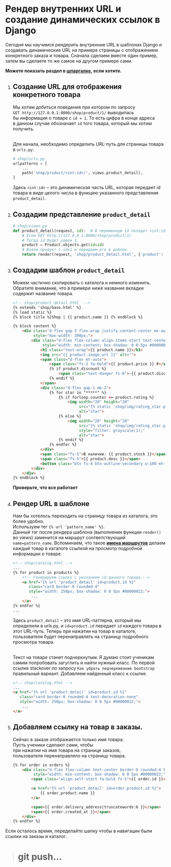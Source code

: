# Рендер внутренних URL и создание динамических ссылок в Django

Сегодня мы научимся рендерить внутренние URL в шаблонах Django и создавать 
динамические URL на примере страницы с отображением конкретного заказа и товара. 
Сначала сделаем вместе один пример, затем вы сделаете то же самое на другом примере сами.

**Можете показать раздел в 
[шпаргалке](https://github.com/xlartas/it-compot-backend-methods/blob/main/django-base.md#%D0%B4%D0%B8%D0%BD%D0%B0%D0%BC%D0%B8%D1%87%D0%B5%D1%81%D0%BA%D0%B8%D0%B5-%D0%BC%D0%B0%D1%80%D1%88%D1%80%D1%83%D1%82%D1%8B),
если хотите.**

1.  ## Создание URL для отображения конкретного товара
    Мы хотим добиться поведения при котором по запросу<br>
    `GET http://127.0.0.1:8000/shop/product/1/` выводилась<br> 
    бы информация о товаре с `id = 1`. То есть цифра в конце адреса<br>
    в данном случае обозначает `id` того товара, который мы хотим получить.<br><br>

    Для начала, необходимо определить URL-путь для страницы товара в `urls.py`:
    
    ```python
    # shop/urls.py
    urlpatterns = [
        ...
        path('shop/product/<int:id>/', views.product_detail),
    ]
    ```
    Здесь `<int:id>` – это динамическая часть URL, 
    которая передает id товара в виде целого числа в 
    функцию указанного представления `product_detail`.

2.  ## Создадим представление `product_detail`
    ```python
    # shop/views.py
    def product_detail(request, id):  # В переменную id попадет <int:id>.
        # Если GET http://127.0.0.1:8000/shop/product/1/
        # Тогда id будет равен 1.
        product = Product.objects.get(id=id)
        # Взяли продукт с id=1 и передаем его в шаблон
        return render(request, 'shop/product_detail.html', {'product': product})
    ```

3.  ## Создадим шаблон `product_detail`
    Можем частично скопировать с каталога и немного изменить.
    Обратите внимание, что в примере ниже название 
    вкладки содержит название товара.
    ```html
    <!-- shop/product_detail.html  -->
    {% extends 'shop/base.html' %}
    {% load static %}
    {% block title %}Shop | {{ product.name }} {% endblock %}
    
    {% block content %}
        <div class="d-flex gap-3 flex-wrap justify-content-center mx-auto"
             style="max-width: 300px;">
            <div class="d-flex flex-column align-items-start text-center border-0 rounded-4 text-nowrap px-4 py-4"
                 style="width: min-content; box-shadow: 0 0 5px #00000022;">
                <h1 class="text-wrap">{{ product.name }}</h1>
                <img src="{{ product.image.url }}" alt="">
                <span class="d-flex mt-auto">
                    <span class="fs-2 fw-bold">{{ product.price }} ₽</span>
                    {% if product.discount %}
                        <span class="text-danger fs-6">-{{ product.discount }}%</span>
                    {% endif %}
                </span>
                <div class="d-flex gap-1 mb-2">
                    {% for star in "*****" %}
                        {% if forloop.counter <= product.rating %}
                            <img width="20" height="20"
                                 src="{% static 'shop/img/rating_star.png' %}"
                                 alt="star">
                        {% else %}
                            <img width="20" height="20"
                                 src="{% static 'shop/img/rating_star.png' %}"
                                 style="filter: grayscale(1);"
                                 alt="star">
                        {% endif %}
                    {% endfor %}
                </div>
                <span class="fs-5">В наличии: {{ product.stock }}</span>
                <span class="fs-5">{{ product.desc }}</span>
                <button class="btn fs-4 btn-outline-secondary w-100 mt-3">Оформить заказ</button>
            </div>
        </div>
    {% endblock %}
    ```
    **Проверьте, что все работает**


4.  ## Рендер URL в шаблоне
    Нам бы хотелось переходить на страницу товара из 
    каталога, это более удобно.<br>
    Используем тег `{% url 'pattern_name' %}`.<br>
    Данный тэг после рендера шаблона (выполнении функции `render()` во views) 
    заменится на маршрут соответствующий `name=pattern_name`.
    Вспоминаем, что такое 
    **[имена маршрутов](https://github.com/xlartas/it-compot-backend-methods/blob/main/django-base.md#%D0%A4%D0%BE%D1%80%D0%BC%D0%B8%D1%80%D0%BE%D0%B2%D0%B0%D0%BD%D0%B8%D0%B5-%D0%B2%D0%BD%D1%83%D1%82%D1%80%D0%B5%D0%BD%D0%BD%D0%B8%D1%85-%D0%BC%D0%B0%D1%80%D1%88%D1%80%D1%83%D1%82%D0%BE%D0%B2-%D0%B2-%D1%88%D0%B0%D0%B1%D0%BB%D0%BE%D0%BD%D0%B5)**
    делаем каждый товар в каталоге ссылкой на просмотр 
    подробной информации о товаре.
    
    ```html
    <!-- shop/catalog.html -->
    ...
    {% for product in products %}
        <!-- Генерируем ссылку с указанием id данного товара.-->
        <a href="{% url 'product_detail' id=product.id %}"
           class="card border-0 rounded-4"
           style="width: 250px; box-shadow: 0 0 5px #00000022;">
            ...
        </a>
    {% endfor %}
    ...
    ```
    Здесь `product_detail` – это имя URL-паттерна, 
    который мы определили в urls.py, и `id=product.id`
    передает `id` каждого товара в этот URL-путь. 
    Теперь при нажатии на товар в каталоге, пользователя 
    будет перенаправлять на страницу подробного просмотра товара.<br><br>
    
    Текст на товаре станет подчеркнутым. Я думаю стоит ученикам самим
    попробовать загуглить и найти нужный класс.
    По первой ссылке stackover по запросу `Как убрать подчеркивание bootstrap`  
    правильный вариант. Добавляем найденный класс к ссылке.
    ```html
    <!-- shop/catalog.html -->
    ...
    <a href="{% url 'product_detail' id=product.id %}"
       class="card border-0 rounded-4 text-decoration-none"
       style="width: 250px; box-shadow: 0 0 5px #00000022;">
        ...
    </a>
    ```

5.  ## Добавляем ссылку на товар в заказы.
    Сейчас в заказе отображается только имя товара.<br>
    Пусть ученики сделают сами, чтобы <br>
    при нажатии на имя товара на странице заказов, <br>
    пользователя перенаправляло на страницу товара.
    
    ```html
    {% for order in orders %}
        <div class="d-flex flex-column text-center border-0 rounded-4 text-nowrap px-4 py-2"
             style="width: min-content; box-shadow: 0 0 5px #00000022;">
            <span class="align-self-start fw-bold fs-5">{{ order.id }}</span>
    
            <a href="{% url 'product_detail' id=order.product.id %}">
                {{ order.product.name }}
            </a>
    
            <span>{{ order.delivery_address|truncatewords:6 }}</span>
            <span>{{ order.created_at }}</span>
        </div>
    {% endfor %}
    ```

Если осталось время, переделайте шапку чтобы в навигации 
были ссылки на заказы и каталог.
># git push...